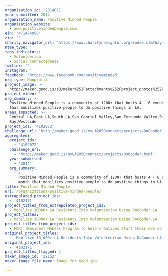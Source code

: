 ```yaml
---
organization_id: '2014071'
year_submitted: 2014
organization_name: Positive Minded People
organization_website:
  - www.positivemindedpeople.com
ein: '471474958'
zip: ''
charity_navigator_url: 'https://www.charitynavigator.org/index.cfm?bay=search.profile&ein=471474958'
ntee_type: ''
tags_indicators:
  - Volunteerism
  - Social connectedness
twitter: ''
instagram: ''
facebook: 'https://www.facebook.com/positiveminded'
org_type: Nonprofit
project_image: >-
  http://maker.good.is/s3/maker%252Fattachments%252Fproject_photos%252Fimages%252F22152%252Fdisplay%252FImage_for_Good.jpg=c570x385
project_video: ''
org_summary: >-
  Positive Minded People is a community of 1200+ that hosts 4 - 6 events a month
  that mobilizes positive people to do positive things in LA.
areas_impacted: >-
  Central LA,East LA,South LA,San Gabriel Valley,San Fernando Valley,South
  Bay,Westside
project_ids: '4102072'
challenge_url: 'http://maker.good.is/myLA2050connect/projects/DoGooder.html'
aggregated:
  project_ids:
    - '4102072'
  challenge_url:
    - 'http://maker.good.is/myLA2050connect/projects/DoGooder.html'
  year_submitted:
    - '2014'
  org_summary:
    - >-
      Positive Minded People is a community of 1200+ that hosts 4 - 6 events a
      month that mobilizes positive people to do positive things in LA.
title: Positive Minded People
uri: /organizations/positive-minded-people/
extrapolated_project_ids:
  - '4102171'
project_titles_from_extrapolated_project_ids:
  - Mobilize 10000+ LA Residents Into Volunteerism Using DoGooder.LA
project_titles:
  - Mobilize 10000+ LA Residents Into Volunteerism Using DoGooder.LA
project_titles_from_project_ids:
  - FORT (Resident Makers Program to help creatives start their own companies).
original_project_titles:
  - 'Mobilize 10,000+ LA Residents Into Volunteerism Using DoGooder.LA'
original_project_ids:
  - '4102171'
project_titles_flagged: 1
maker_image_id: '22152'
maker_image_file_name: Image_for_Good.jpg

---
```

